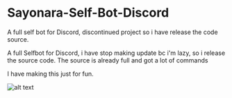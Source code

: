 # Sayonara-Self-Bot-Discord
A full self bot for Discord, discontinued project so i have release the code source. 

A full Selfbot for Discord,
i have stop making update bc i'm lazy, so i release the source code.
The source is already full and got a lot of commands

I have making this just for fun.

![alt text](https://i.imgur.com/ypxEogX.png)
